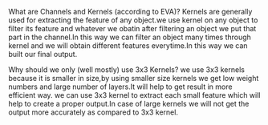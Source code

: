 What are Channels and Kernels (according to EVA)?
Kernels are generally used for extracting the feature of any object.we use kernel on any object to filter its feature and whatever we obatin after filtering an object we put that part in the channel.In this way we can filter an object many times through kernel and we will obtain different features everytime.In this way we can built our final output.

Why should we only (well mostly) use 3x3 Kernels?
we use 3x3 kernels because it is smaller in size,by using smaller size kernels we get low weight numbers and large number of layers.It will help to get result in more efficient way. we can use 3x3 kernel to extract each small feature which will help to create a proper output.In case of large kernels we will not get the output more accurately as compared to 3x3 kernel.
